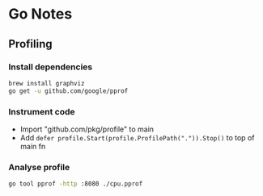 # Go Notes

## Profiling

### Install dependencies

```sh
brew install graphviz
go get -u github.com/google/pprof
```

### Instrument code

- Import "github.com/pkg/profile" to main
- Add `defer profile.Start(profile.ProfilePath(".")).Stop()` to top of main fn

### Analyse profile

```sh
go tool pprof -http :8080 ./cpu.pprof
```
